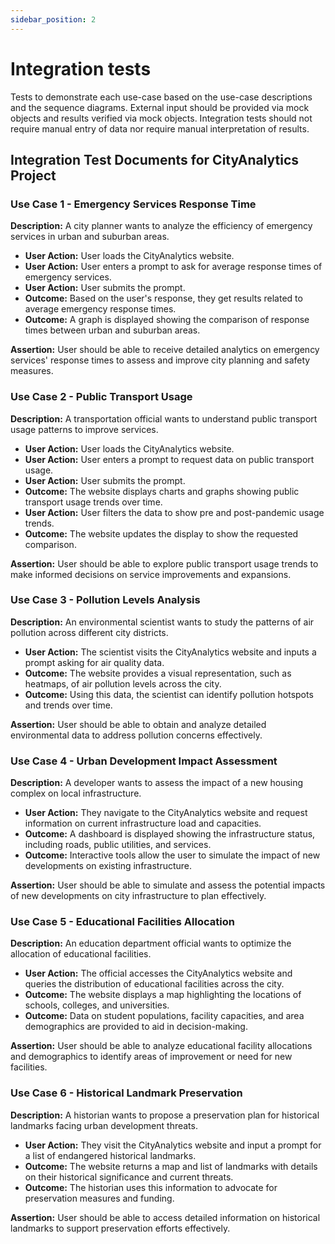 ```yaml
---
sidebar_position: 2
---
```

# Integration tests

Tests to demonstrate each use-case based on the use-case descriptions and the sequence diagrams. External input should be provided via mock objects and results verified via mock objects. Integration tests should not require manual entry of data nor require manual interpretation of results.

## Integration Test Documents for CityAnalytics Project

### Use Case 1 - Emergency Services Response Time
**Description:** A city planner wants to analyze the efficiency of emergency services in urban and suburban areas.
- **User Action:** User loads the CityAnalytics website.
- **User Action:** User enters a prompt to ask for average response times of emergency services.
- **User Action:** User submits the prompt.
- **Outcome:** Based on the user's response, they get results related to average emergency response times.
- **Outcome:** A graph is displayed showing the comparison of response times between urban and suburban areas.

**Assertion:** User should be able to receive detailed analytics on emergency services' response times to assess and improve city planning and safety measures.

### Use Case 2 - Public Transport Usage
**Description:** A transportation official wants to understand public transport usage patterns to improve services.
- **User Action:** User loads the CityAnalytics website.
- **User Action:** User enters a prompt to request data on public transport usage.
- **User Action:** User submits the prompt.
- **Outcome:** The website displays charts and graphs showing public transport usage trends over time.
- **User Action:** User filters the data to show pre and post-pandemic usage trends.
- **Outcome:** The website updates the display to show the requested comparison.

**Assertion:** User should be able to explore public transport usage trends to make informed decisions on service improvements and expansions.

### Use Case 3 - Pollution Levels Analysis
**Description:** An environmental scientist wants to study the patterns of air pollution across different city districts.
- **User Action:** The scientist visits the CityAnalytics website and inputs a prompt asking for air quality data.
- **Outcome:** The website provides a visual representation, such as heatmaps, of air pollution levels across the city.
- **Outcome:** Using this data, the scientist can identify pollution hotspots and trends over time.

**Assertion:** User should be able to obtain and analyze detailed environmental data to address pollution concerns effectively.

### Use Case 4 - Urban Development Impact Assessment
**Description:** A developer wants to assess the impact of a new housing complex on local infrastructure.
- **User Action:** They navigate to the CityAnalytics website and request information on current infrastructure load and capacities.
- **Outcome:** A dashboard is displayed showing the infrastructure status, including roads, public utilities, and services.
- **Outcome:** Interactive tools allow the user to simulate the impact of new developments on existing infrastructure.

**Assertion:** User should be able to simulate and assess the potential impacts of new developments on city infrastructure to plan effectively.

### Use Case 5 - Educational Facilities Allocation
**Description:** An education department official wants to optimize the allocation of educational facilities.
- **User Action:** The official accesses the CityAnalytics website and queries the distribution of educational facilities across the city.
- **Outcome:** The website displays a map highlighting the locations of schools, colleges, and universities.
- **Outcome:** Data on student populations, facility capacities, and area demographics are provided to aid in decision-making.

**Assertion:** User should be able to analyze educational facility allocations and demographics to identify areas of improvement or need for new facilities.

### Use Case 6 - Historical Landmark Preservation
**Description:** A historian wants to propose a preservation plan for historical landmarks facing urban development threats.
- **User Action:** They visit the CityAnalytics website and input a prompt for a list of endangered historical landmarks.
- **Outcome:** The website returns a map and list of landmarks with details on their historical significance and current threats.
- **Outcome:** The historian uses this information to advocate for preservation measures and funding.

**Assertion:** User should be able to access detailed information on historical landmarks to support preservation efforts effectively.
